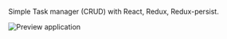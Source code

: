 Simple Task manager (CRUD) with React, Redux, Redux-persist.

![Preview application](https://i.ibb.co/tcwnvrT/11.png)

<!-- !(https://i.ibb.co/tcwnvrT/11.png) | !(https://i.ibb.co/Kw4Sm0x/0-6-2.png)
--------------------------------- | ---------------------------------
Old version 0.9.4 : | : New version 0.9.5 -->
